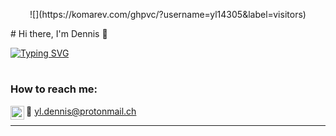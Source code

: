 <p align="center"> ![](https://komarev.com/ghpvc/?username=yl14305&label=visitors) </p>
# Hi there, I'm Dennis 👋


[![Typing SVG](https://readme-typing-svg.herokuapp.com?color=%237A3FFF&width=550&height=100&lines=I'm+a+Data+Engineer+and+Physicist!!;%F0%9F%8C%B1Currently+learning+everything%F0%9F%A4%A3;%F0%9F%8F%86+2021+Goals%3A+Contribute+to+Open+Source+projects;%F0%9F%8F%8A+Hobbies%3A+I+love+to+badminton+and+jog)](https://git.io/typing-svg)
#
### How to reach me:

[<img align="left" alt="codeSTACKr | LinkedIn" width="22px" src="https://cdn.jsdelivr.net/npm/simple-icons@v3/icons/linkedin.svg" />][linkedin]

📧 [yl.dennis@protonmail.ch](mailto:yl.dennis@protonmail.ch?subject=[GitHub])
<br />


---
[linkedin]: https://linkedin.com/in/yeanloong-1-12-9-22-5orwrld
